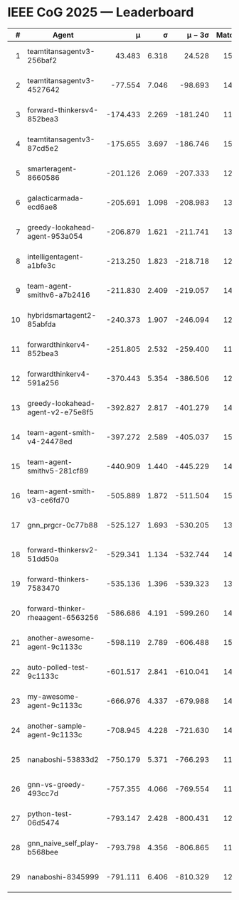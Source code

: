 # IEEE CoG 2025 — Leaderboard

| # | Agent | μ | σ | μ − 3σ | Matches | Updated |
|---:|---|---:|---:|---:|---:|---|
| 1 | teamtitansagentv3-256baf2 | 43.483 | 6.318 | 24.528 | 15016 | 2025-08-22 10:13 |
| 2 | teamtitansagentv3-4527642 | -77.554 | 7.046 | -98.693 | 14290 | 2025-08-22 10:13 |
| 3 | forward-thinkersv4-852bea3 | -174.433 | 2.269 | -181.240 | 11584 | 2025-08-22 10:13 |
| 4 | teamtitansagentv3-87cd5e2 | -175.655 | 3.697 | -186.746 | 15526 | 2025-08-22 10:13 |
| 5 | smarteragent-8660586 | -201.126 | 2.069 | -207.333 | 12385 | 2025-08-22 10:13 |
| 6 | galacticarmada-ecd6ae8 | -205.691 | 1.098 | -208.983 | 13840 | 2025-08-22 10:13 |
| 7 | greedy-lookahead-agent-953a054 | -206.879 | 1.621 | -211.741 | 13992 | 2025-08-22 10:13 |
| 8 | intelligentagent-a1bfe3c | -213.250 | 1.823 | -218.718 | 12447 | 2025-08-22 10:13 |
| 9 | team-agent-smithv6-a7b2416 | -211.830 | 2.409 | -219.057 | 14380 | 2025-08-22 10:13 |
| 10 | hybridsmartagent2-85abfda | -240.373 | 1.907 | -246.094 | 12969 | 2025-08-22 10:13 |
| 11 | forwardthinkerv4-852bea3 | -251.805 | 2.532 | -259.400 | 11922 | 2025-08-22 10:13 |
| 12 | forwardthinkerv4-591a256 | -370.443 | 5.354 | -386.506 | 12053 | 2025-08-22 10:13 |
| 13 | greedy-lookahead-agent-v2-e75e8f5 | -392.827 | 2.817 | -401.279 | 14432 | 2025-08-22 10:13 |
| 14 | team-agent-smith-v4-24478ed | -397.272 | 2.589 | -405.037 | 15142 | 2025-08-22 10:13 |
| 15 | team-agent-smithv5-281cf89 | -440.909 | 1.440 | -445.229 | 14580 | 2025-08-22 10:13 |
| 16 | team-agent-smith-v3-ce6fd70 | -505.889 | 1.872 | -511.504 | 15982 | 2025-08-22 10:13 |
| 17 | gnn_prgcr-0c77b88 | -525.127 | 1.693 | -530.205 | 13100 | 2025-08-22 10:13 |
| 18 | forward-thinkersv2-51dd50a | -529.341 | 1.134 | -532.744 | 14368 | 2025-08-22 10:13 |
| 19 | forward-thinkers-7583470 | -535.136 | 1.396 | -539.323 | 13640 | 2025-08-22 10:13 |
| 20 | forward-thinker-rheaagent-6563256 | -586.686 | 4.191 | -599.260 | 14068 | 2025-08-22 10:13 |
| 21 | another-awesome-agent-9c1133c | -598.119 | 2.789 | -606.488 | 15500 | 2025-08-22 10:13 |
| 22 | auto-polled-test-9c1133c | -601.517 | 2.841 | -610.041 | 14620 | 2025-08-22 10:13 |
| 23 | my-awesome-agent-9c1133c | -666.976 | 4.337 | -679.988 | 14680 | 2025-08-22 10:13 |
| 24 | another-sample-agent-9c1133c | -708.945 | 4.228 | -721.630 | 14660 | 2025-08-22 10:13 |
| 25 | nanaboshi-53833d2 | -750.179 | 5.371 | -766.293 | 11240 | 2025-08-22 10:13 |
| 26 | gnn-vs-greedy-493cc7d | -757.355 | 4.066 | -769.554 | 11980 | 2025-08-22 10:13 |
| 27 | python-test-06d5474 | -793.147 | 2.428 | -800.431 | 12030 | 2025-08-22 10:13 |
| 28 | gnn_naive_self_play-b568bee | -793.798 | 4.356 | -806.865 | 11540 | 2025-08-22 10:13 |
| 29 | nanaboshi-8345999 | -791.111 | 6.406 | -810.329 | 12310 | 2025-08-22 10:13 |
